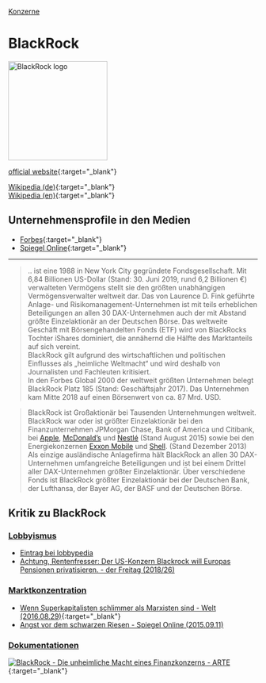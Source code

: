 [Konzerne](../konzerne.html)   

# BlackRock

<img src="https://upload.wikimedia.org/wikipedia/commons/8/85/BlackRock_wordmark.svg" height="200" alt="BlackRock logo">

[official website](https://www.blackrock.com){:target="_blank"}      

[Wikipedia (de)](https://de.wikipedia.org/wiki/BlackRock){:target="_blank"}   
[Wikipedia (en)](https://en.wikipedia.org/wiki/BlackRock){:target="_blank"}   

## Unternehmensprofile in den Medien
* [Forbes](https://www.forbes.com/companies/blackrock/#685c63ca4216){:target="_blank"}
* [Spiegel Online](https://www.spiegel.de/thema/blackrock/){:target="_blank"}

---

> .. ist eine 1988 in New York City gegründete Fondsgesellschaft. Mit 6,84 Billionen US-Dollar (Stand: 30. Juni 2019, rund 6,2 Billionen €) verwalteten Vermögens stellt sie den größten unabhängigen Vermögensverwalter weltweit dar. Das von Laurence D. Fink geführte Anlage- und Risikomanagement-Unternehmen ist mit teils erheblichen Beteiligungen an allen 30 DAX-Unternehmen auch der mit Abstand größte Einzelaktionär an der Deutschen Börse. Das weltweite Geschäft mit Börsengehandelten Fonds (ETF) wird von BlackRocks Tochter iShares dominiert, die annähernd die Hälfte des Marktanteils auf sich vereint.   
BlackRock gilt aufgrund des wirtschaftlichen und politischen Einflusses als „heimliche Weltmacht“ und wird deshalb von Journalisten und Fachleuten kritisiert.   
In den Forbes Global 2000 der weltweit größten Unternehmen belegt BlackRock Platz 185 (Stand: Geschäftsjahr 2017). Das Unternehmen kam Mitte 2018 auf einen Börsenwert von ca. 87 Mrd. USD.   

> BlackRock ist Großaktionär bei Tausenden Unternehmungen weltweit. BlackRock war oder ist größter Einzelaktionär bei den Finanzunternehmen JPMorgan Chase, Bank of America und Citibank, bei [Apple](../konzerne/apple_inc.html), [McDonald’s](../konzerne/mcdonalds.html) und [Nestlé](../konzerne/nestle.html) (Stand August 2015) sowie bei den Energiekonzernen [Exxon Mobile](../konzerne/exxon-mobil.html) und [Shell](../konzerne/shell.html). (Stand Dezember 2013) Als einzige ausländische Anlagefirma hält BlackRock an allen 30 DAX-Unternehmen umfangreiche Beteiligungen und ist bei einem Drittel aller DAX-Unternehmen größter Einzelaktionär. Über verschiedene Fonds ist BlackRock größter Einzelaktionär bei der Deutschen Bank, der Lufthansa, der Bayer AG, der BASF und der Deutschen Börse.   

## Kritik zu BlackRock
### <a name="lobbyismus"/>[Lobbyismus](../thema/lobbyismus.html)
* [Eintrag bei lobbypedia](https://lobbypedia.de/wiki/BlackRock)
* [Achtung, Rentenfresser: Der US-Konzern Blackrock will Europas Pensionen privatisieren. - der Freitag (2018/26)](https://www.freitag.de/autoren/der-freitag/achtung-rentenfresser)

### <a name="marktkonzentration"/>[Marktkonzentration](../thema/marktkonzentration.html)
* [Wenn Superkapitalisten schlimmer als Marxisten sind - Welt (2016.08.29)](https://www.welt.de/wirtschaft/article157888487/Wenn-Superkapitalisten-schlimmer-als-Marxisten-sind.html){:target="_blank"}   
* [Angst vor dem schwarzen Riesen - Spiegel Online (2015.09.11)](https://www.spiegel.de/wirtschaft/unternehmen/blackrock-die-angst-vor-dem-schwarzen-riesen-a-1052320.html)

### <a name="dokumentation"/>[Dokumentationen](../informationsquellen/dokumentationen.html)
[![BlackRock - Die unheimliche Macht eines Finanzkonzerns - ARTE](http://img.youtube.com/vi/JR_UyV32Ba4/0.jpg)](https://www.youtube.com/watch?v=JR_UyV32Ba4 "BlackRock - Die unheimliche Macht eines Finanzkonzerns - ARTE"){:target="_blank"}   
